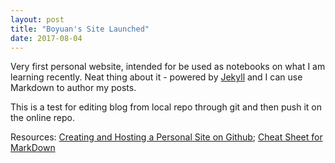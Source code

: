 ```yaml
---
layout: post
title: "Boyuan's Site Launched"
date: 2017-08-04
---
```


Very first personal website, intended for be used as notebooks on what I am learning recently. Neat thing about it - powered by [Jekyll](http://jekyllrb.com) and I can use Markdown to author my posts.

This is a test for editing blog from local repo through git and then push it on the online repo.

Resources: [Creating and Hosting a Personal Site on Github](http://jmcglone.com/guides/github-pages/#);
           [Cheat Sheet for MarkDown](http://packetlife.net/media/library/16/Markdown.pdf)
